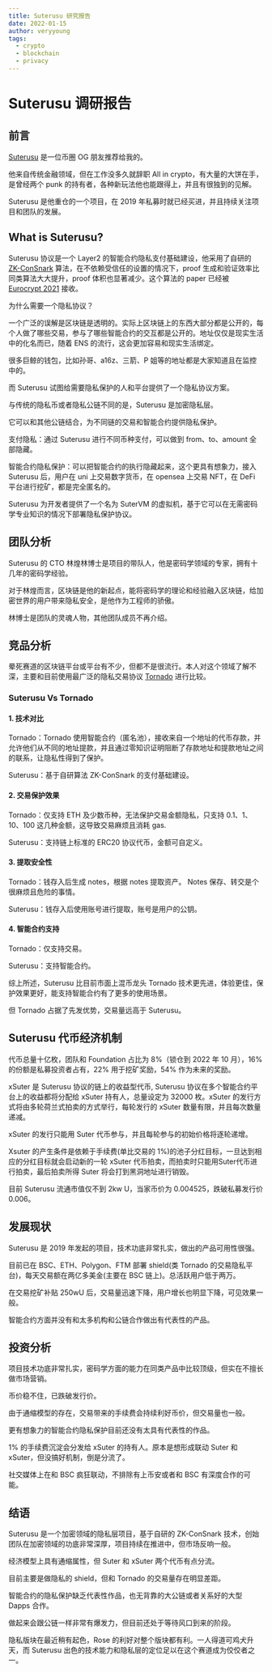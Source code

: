 ```yaml
---
title: Suterusu 研究报告
date: 2022-01-15
author: veryyoung
tags:
  - crypto
  - blockchain
  - privacy
---
```


# Suterusu 调研报告

## 前言

[Suterusu](https://suterusu.io/) 是一位币圈 OG 朋友推荐给我的。

他来自传统金融领域，但在工作没多久就辞职 All in crypto，有大量的大饼在手，是曾经两个 punk 的持有者，各种新玩法他也能跟得上，并且有很独到的见解。

Suterusu 是他重仓的一个项目，在 2019 年私募时就已经买进，并且持续关注项目和团队的发展。

## What is Suterusu?

Suterusu 协议是一个 Layer2 的智能合约隐私支付基础建设，他采用了自研的 [ZK-ConSnark](https://medium.com/suterusu/what-is-zk-consnark-bc458d4336f2) 算法，在不依赖受信任的设置的情况下，proof 生成和验证效率比同类算法大大提升，proof 体积也显著减少。这个算法的 paper 已经被 [Eurocrypt 2021](https://eprint.iacr.org/2021/540) 接收。

为什么需要一个隐私协议？

一个广泛的误解是区块链是透明的。实际上区块链上的东西大部分都是公开的，每个人做了哪些交易，参与了哪些智能合约的交互都是公开的。地址仅仅是现实生活中的化名而已，随着 ENS 的流行，这会更加容易和现实生活绑定。

很多巨鲸的钱包，比如孙哥、a16z、三箭、P 姐等的地址都是大家知道且在监控中的。

而 Suterusu 试图给需要隐私保护的人和平台提供了一个隐私协议方案。

与传统的隐私币或者隐私公链不同的是，Suterusu 是加密隐私层。

它可以和其他公链结合，为不同链的交易和智能合约提供隐私保护。

支付隐私：通过 Suterusu 进行不同币种支付，可以做到 from、to、amount 全部隐藏。

智能合约隐私保护：可以把智能合约的执行隐藏起来，这个更具有想象力，接入 Suterusu  后，用户在 uni 上交易数字货币，在 opensea 上交易 NFT，在 DeFi 平台进行挖矿，都是完全匿名的。

Suterusu 为开发者提供了一个名为 SuterVM 的虚拟机，基于它可以在无需密码学专业知识的情况下部署隐私保护协议。

## 团队分析

Suterusu 的 CTO 林煌林博士是项目的带队人，他是密码学领域的专家，拥有十几年的密码学经验。

对于林煌而言，区块链是他的新起点，能将密码学的理论和经验融入区块链，给加密世界的用户带来隐私安全，是他作为工程师的骄傲。

林博士是团队的灵魂人物，其他团队成员不再介绍。

## 竞品分析 

晕死赛道的区块链平台或平台有不少，但都不是很流行。本人对这个领域了解不深，主要和目前使用最广泛的隐私交易协议 [Tornado](https://tornado.cash/) 进行比较。


### Suterusu Vs Tornado

#### 1.  技术对比

Tornado：Tornado 使用智能合约（匿名池），接收来自一个地址的代币存款，并允许他们从不同的地址提款，并且通过零知识证明阻断了存款地址和提款地址之间的联系，让隐私性得到了保护。

Suterusu：基于自研算法 ZK-ConSnark 的支付基础建设。

#### 2. 交易保护效果

Tornado：仅支持 ETH 及少数币种，无法保护交易金额隐私，只支持 0.1、1、10、100 这几种金额，这导致交易麻烦且消耗 gas.

Suterusu：支持链上标准的 ERC20 协议代币，金额可自定义。

#### 3. 提取安全性

Tornado：钱存入后生成 notes，根据 notes 提取资产。 Notes 保存、转交是个很麻烦且危险的事情。

Suterusu：钱存入后使用账号进行提取，账号是用户的公钥。


#### 4. 智能合约支持

Tornado：仅支持交易。

Suterusu：支持智能合约。


综上所述，Suterusu 比目前市面上混币龙头 Tornado 技术更先进，体验更佳，保护效果更好，能支持智能合约有了更多的使用场景。

但 Tornado 占据了先发优势，交易量远高于 Suterusu。

## Suterusu 代币经济机制

代币总量十亿枚，团队和 Foundation 占比为 8%（锁仓到 2022 年 10 月），16% 的份额是私募投资者占有，22% 用于挖矿奖励，54% 作为未来的奖励。

xSuter 是 Suterusu 协议的链上的收益型代币, Suterusu 协议在多个智能合约平台上的收益都将分配给 xSuter 持有人，总量设定为 32000 枚。xSuter 的发行方式将由多轮荷兰式拍卖的方式举行，每轮发行的 xSuter 数量有限，并且每次数量递减。

xSuter 的发行只能用 Suter 代币参与，并且每轮参与的初始价格将逐轮递增。

Xsuter 的产生条件是依赖于手续费(单比交易的 1%)的池子分红目标，一旦达到相应的分红目标就会启动新的一轮 xSuter 代币拍卖，而拍卖时只能用Suter代币进行拍卖，最后拍卖所得 Suter 将会打到黑洞地址进行销毁。

目前 Suterusu 流通市值仅不到 2kw U，当家币价为 0.004525，跌破私募发行价 0.006。


## 发展现状

Suterusu 是 2019 年发起的项目，技术功底非常扎实，做出的产品可用性很强。

目前已在 BSC、ETH、Polygon、FTM 部署 shield(类 Tornado 的交易隐私平台)，每天交易额在两亿多美金(主要在 BSC 链上)。总活跃用户低于两万。

在交易挖矿补贴 250wU 后，交易量迅速下降，用户增长也明显下降，可见效果一般。

智能合约方面并没有和太多机构和公链合作做出有代表性的产品。

## 投资分析

项目技术功底非常扎实，密码学方面的能力在同类产品中比较顶级，但实在不擅长做市场营销。

币价稳不住，已跌破发行价。

由于通缩模型的存在，交易带来的手续费会持续利好币价，但交易量也一般。

更有想象力的智能合约隐私保护目前还没有太具有代表性的作品。

1% 的手续费沉淀会分发给 xSuter 的持有人。原本是想形成联动 Suter 和 xSuter，但没搞好机制，倒是分流了。

社交媒体上在和 BSC 疯狂联动，不排除有上币安或者和 BSC 有深度合作的可能。


## 结语

Suterusu 是一个加密领域的隐私层项目，基于自研的 ZK-ConSnark 技术，创始团队在加密领域的功底非常深厚，项目持续在推进中，但市场反响一般。

经济模型上具有通缩属性，但 Suter 和 xSuter 两个代币有点分流。

目前主要是做隐私的 shield，但和 Tornado 的交易量存在明显差距。

智能合约的隐私保护缺乏代表性作品，也无背靠的大公链或者关系好的大型 Dapps 合作。

做起来会跟公链一样非常有爆发力，但目前还处于等待风口到来的阶段。

隐私版块在最近稍有起色，Rose 的利好对整个版块都有利。一人得道可鸡犬升天，而 Suterusu 出色的技术能力和隐私层的定位足以在这个赛道成为佼佼者之一。